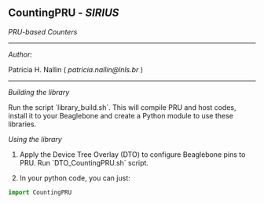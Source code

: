 ## CountingPRU - _SIRIUS_
_PRU-based Counters_

___

_Author:_

Patricia H. Nallin ( _patricia.nallin@lnls.br_ )

_____


_Building the library_

Run the script ´library_build.sh´. This will compile PRU and host codes, install it to your Beaglebone and create a Python module to use these libraries.


_Using the library_

1. Apply the Device Tree Overlay (DTO) to configure Beaglebone pins to PRU. Run ´DTO_CountingPRU.sh´ script.

2. In your python code, you can just:
```python
import CountingPRU
```

